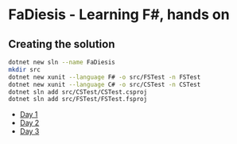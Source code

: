 # FaDiesis - Learning F#, hands on

## Creating the solution

```bash
dotnet new sln --name FaDiesis
mkdir src
dotnet new xunit --language F# -o src/FSTest -n FSTest
dotnet new xunit --language C# -o src/CSTest -n CSTest
dotnet sln add src/CSTest/CSTest.csproj
dotnet sln add src/FSTest/FSTest.fsproj
```

* [Day 1](docs/day-1.md)
* [Day 2](docs/day-2.md)
* [Day 3](docs/day-3.md)
